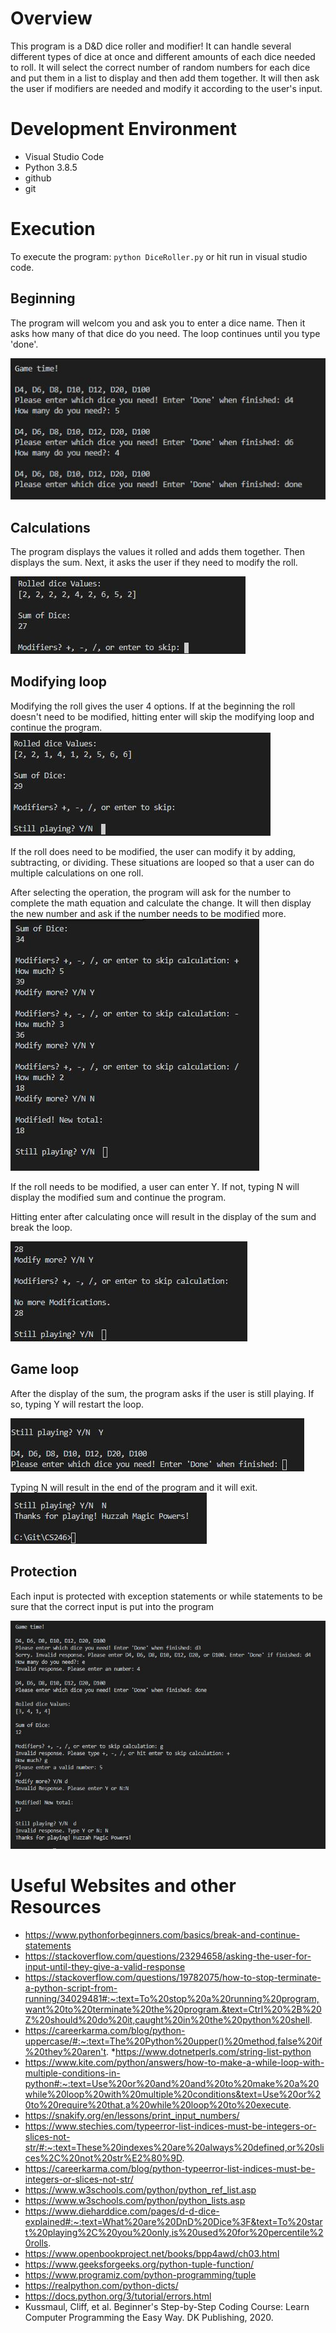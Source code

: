 # Overview

This program is a D&D dice roller and modifier! 
It can handle several different types of dice at once and different amounts of each dice needed to roll. It will select the correct number of random numbers for each dice and put them in a list to display and then add them together.
It will then ask the user if modifiers are needed and modify it according to the user's input. 

# Development Environment

* Visual Studio Code 
* Python 3.8.5
* github
* git


# Execution

To execute the program: `python DiceRoller.py` or hit run in visual studio code.

## Beginning
The program will welcom you and ask you to enter a dice name. 
Then it asks how many of that dice do you need. 
The loop continues until you type 'done'.

![Dice selection](diceselection.JPG)

## Calculations
 The program displays the values it rolled and adds them together. Then displays the sum. Next, it asks the user if they need to modify the roll.

![Calculating time](calculationandModify.JPG)

## Modifying loop
 Modifying the roll gives the user 4 options. If at the beginning the roll doesn't need to be modified, hitting enter will skip the modifying loop and continue the program.
 ![Calculating Modifications](enter=skip.JPG)

 If the roll does need to be modified, the user can modify it by adding, subtracting, or dividing.
 These situations are looped so that a user can do multiple calculations on one roll. 

 After selecting the operation, the program will ask for the number to complete the math equation and calculate the change. It will then display the new number and ask if the number needs to be modified more. 
 ![Calculating Modifications](modified.JPG)

 If the roll needs to be modified, a user can enter Y. If not, typing N will display the modified sum and continue the program.

 Hitting enter after calculating once will result in the display of the sum and break the loop.

 ![Calculating Modifications](enteraftercalc.JPG)

## Game loop
After the display of the sum, the program asks if the user is still playing.
If so, typing Y will restart the loop.

![Calculating Modifications](loopgame.JPG)

Typing N will result in the end of the program and it will exit.
![Calculating Modifications](endgame.JPG)

## Protection
Each input is protected with exception statements or while statements to be sure that the correct input is put into the program

![Protection in code](protection.JPG)

# Useful Websites and other Resources
* https://www.pythonforbeginners.com/basics/break-and-continue-statements
* https://stackoverflow.com/questions/23294658/asking-the-user-for-input-until-they-give-a-valid-response
* https://stackoverflow.com/questions/19782075/how-to-stop-terminate-a-python-script-from-running/34029481#:~:text=To%20stop%20a%20running%20program,want%20to%20terminate%20the%20program.&text=Ctrl%20%2B%20Z%20should%20do%20it,caught%20in%20the%20python%20shell.
* https://careerkarma.com/blog/python-uppercase/#:~:text=The%20Python%20upper()%20method,false%20if%20they%20aren't.
*https://www.dotnetperls.com/string-list-python
* https://www.kite.com/python/answers/how-to-make-a-while-loop-with-multiple-conditions-in-python#:~:text=Use%20or%20and%20and%20to%20make%20a%20while%20loop%20with%20multiple%20conditions&text=Use%20or%20to%20require%20that,a%20while%20loop%20to%20execute.
* https://snakify.org/en/lessons/print_input_numbers/
* https://www.stechies.com/typeerror-list-indices-must-be-integers-or-slices-not-str/#:~:text=These%20indexes%20are%20always%20defined,or%20slices%2C%20not%20str%E2%80%9D.
* https://careerkarma.com/blog/python-typeerror-list-indices-must-be-integers-or-slices-not-str/
* https://www.w3schools.com/python/python_ref_list.asp
* https://www.w3schools.com/python/python_lists.asp
* https://www.dieharddice.com/pages/d-d-dice-explained#:~:text=What%20are%20DnD%20Dice%3F&text=To%20start%20playing%2C%20you%20only,is%20used%20for%20percentile%20rolls.
* https://www.openbookproject.net/books/bpp4awd/ch03.html
* https://www.geeksforgeeks.org/python-tuple-function/
* https://www.programiz.com/python-programming/tuple
* https://realpython.com/python-dicts/
* https://docs.python.org/3/tutorial/errors.html
* Kussmaul, Cliff, et al. Beginner's Step-by-Step Coding Course: Learn Computer Programming the Easy Way. DK Publishing, 2020. 



